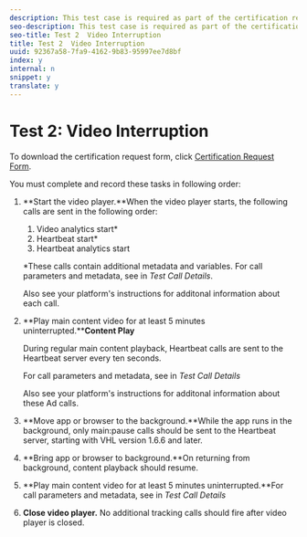 ```yaml
---
description: This test case is required as part of the certification request form and validates mobile interruption behavior.
seo-description: This test case is required as part of the certification request form and validates mobile interruption behavior.
seo-title: Test 2  Video Interruption
title: Test 2  Video Interruption
uuid: 92367a58-7fa9-4162-9b83-95997ee7d8bf
index: y
internal: n
snippet: y
translate: y
---
```


# Test 2: Video Interruption

To download the certification request form, click [ Certification Request Form](cert_req_form_nielsen.docx). 

You must complete and record these tasks in following order: 


1. **Start the video player.**When the video player starts, the following calls are sent in the following order: 


    1. Video analytics start*
    1. Heartbeat start*
    1. Heartbeat analytics start


   *These calls contain additional metadata and variables. For call parameters and metadata, see [](../validation/c_vhl_test-call-details.md#section_qts_xff_f2b) in *Test Call Details*.

   Also see your platform's [](../nielsen-partnership/c_dcr_implementation/c_dcr_implementation.md) instructions for additonal information about each call. 

1. **Play main content video for at least 5 minutes uninterrupted.****Content Play** 

   During regular main content playback, Heartbeat calls are sent to the Heartbeat server every ten seconds. 

   For call parameters and metadata, see [](../validation/c_vhl_test-call-details.md#section_u1l_1gf_f2b) in *Test Call Details*

   Also see your platform's [](../implement/implement.md) instructions for additonal information about these Ad calls.

1. **Move app or browser to the background.**While the app runs in the background, only main:pause calls should be sent to the Heartbeat server, starting with VHL version 1.6.6 and later. 

1. **Bring app or browser to background.**On returning from background, content playback should resume. 

1. **Play main content video for at least 5 minutes uninterrupted.**For call parameters and metadata, see [](../validation/c_vhl_test-call-details.md#section_u1l_1gf_f2b) in *Test Call Details*

1. **Close video player.** No additional tracking calls should fire after video player is closed. 


